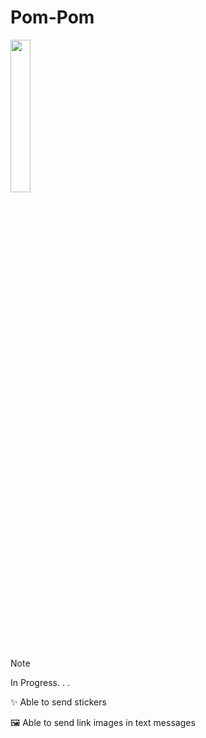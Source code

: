 # Pom-Pom

<img src="https://i.imgur.com/sUi9rFm.gif" width="25%" />

<br>
  
> [!NOTE]
> 
> In Progress. . .

✨ Able to send stickers

🖼️ Able to send link images in text messages

